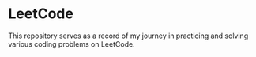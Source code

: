 # LeetCode
This repository serves as a record of my journey in practicing and solving various coding problems on LeetCode.
